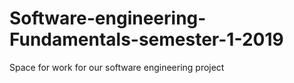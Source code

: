 # Software-engineering-Fundamentals-semester-1-2019
Space for work for our software engineering project
